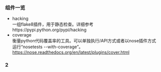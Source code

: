 ### 组件一览
+ hacking        
一组flake8插件，用于静态检查。详细参考https://pypi.python.org/pypi/hacking 
+ coverage        
衡量python代码覆盖率的工具。可以单独执行/API方式或者以nose插件方式运行“nosetests --with-coverage”。https://nose.readthedocs.org/en/latest/plugins/cover.html


### 2
